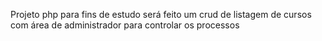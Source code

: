 Projeto php para fins de estudo 
será feito um crud de listagem de cursos 
com área de administrador para controlar os processos 
